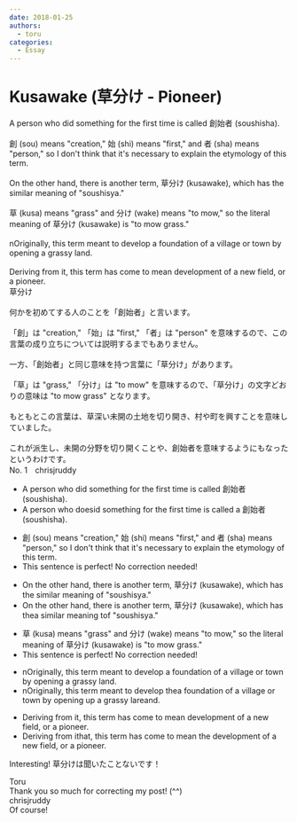 ```yaml
---
date: 2018-01-25
authors:
  - toru
categories:
  - Essay
---
```


<h1 id="subject_show">Kusawake (草分け - Pioneer)</h1>
<div class="date" hidden>Jan 25, 2018 16:17</div>
<div id="post"><div id="body_show_ori">
A person who did something for the first time is called 創始者 (soushisha).<br/><br/>創 (sou) means "creation," 始 (shi) means "first," and 者 (sha) means "person," so I don't think that it's necessary to explain the etymology of this term.<br/><br/>On the other hand, there is another term, 草分け (kusawake), which has the similar meaning of "soushisya."<br/><br/>草 (kusa) means "grass" and 分け (wake) means "to mow," so the literal meaning of 草分け (kusawake) is "to mow grass."<br/><br/>nOriginally, this term meant to develop a foundation of a village or town by opening a grassy land.<br/><br/>Deriving from it, this term has come to mean development of a new field, or a pioneer.
</div></div>

<!-- more -->

<div id="post_ja"><div id="body_show_mo">
草分け<br/><br/>何かを初めてする人のことを「創始者」と言います。<br/><br/>「創」は "creation," 「始」は "first," 「者」は "person" を意味するので、この言葉の成り立ちについては説明するまでもありません。<br/><br/>一方、「創始者」と同じ意味を持つ言葉に「草分け」があります。<br/><br/>「草」は "grass," 「分け」は "to mow" を意味するので、「草分け」の文字どおりの意味は "to mow grass" となります。<br/><br/>もともとこの言葉は、草深い未開の土地を切り開き、村や町を興すことを意味していました。<br/><br/>これが派生し、未開の分野を切り開くことや、創始者を意味するようにもなったというわけです。
</div></div>
<div id="block"><div class="first_name"> No. 1　<span class="just_name">chrisjruddy</span></div><div id="block2">
<ul class="correction_field">
<li class="incorrect">A person who did something for the first time is called 創始者 (soushisha).</li>
<li class="corrected correct">
A person who d<span class="f_red">oes</span><span class="f_gray"><span class="sline">id</span></span> something for the first time is called <span class="f_red">a </span>創始者 (soushisha).
</li>
</ul>
<ul class="correction_field">
<li class="incorrect">創 (sou) means "creation," 始 (shi) means "first," and 者 (sha) means "person," so I don't think that it's necessary to explain the etymology of this term.</li>
<li class="corrected perfect">This sentence is perfect! No correction needed!</li>
</ul>
<ul class="correction_field">
<li class="incorrect">On the other hand, there is another term, 草分け (kusawake), which has the similar meaning of "soushisya."</li>
<li class="corrected correct">
On the other hand, there is another term, 草分け (kusawake), which has <span class="f_gray"><span class="sline">the</span></span><span class="f_red">a</span> similar meaning <span class="f_red">t</span>o<span class="f_gray"><span class="sline">f</span></span> "soushisya."
</li>
</ul>
<ul class="correction_field">
<li class="incorrect">草 (kusa) means "grass" and 分け (wake) means "to mow," so the literal meaning of 草分け (kusawake) is "to mow grass."</li>
<li class="corrected perfect">This sentence is perfect! No correction needed!</li>
</ul>
<ul class="correction_field">
<li class="incorrect">nOriginally, this term meant to develop a foundation of a village or town by opening a grassy land.</li>
<li class="corrected correct">
<span class="f_gray"><span class="sline">n</span></span>Originally, this term meant to develop <span class="f_red">the</span><span class="f_gray"><span class="sline">a</span></span> foundation of a village or town by opening <span class="f_red">up </span>a grassy <span class="f_gray"><span class="sline">l</span></span>a<span class="f_red">rea</span><span class="f_gray"><span class="sline">nd</span></span>.
</li>
</ul>
<ul class="correction_field">
<li class="incorrect">Deriving from it, this term has come to mean development of a new field, or a pioneer.</li>
<li class="corrected correct">
Deriving from <span class="f_gray"><span class="sline">i</span></span>t<span class="f_red">hat</span>, this term has come to mean <span class="f_red">the </span>development of a new field, or a pioneer.
</li>
</ul>
<p class="comment_small">
 Interesting! 草分けは聞いたことないです！
</p>

</div><div class="name"><span class="just_name">Toru</span><br>
Thank you so much for correcting my post! (^^)
</div>
<div class="name"><span class="just_name">chrisjruddy</span><br>
Of course!
</div>
</div>
